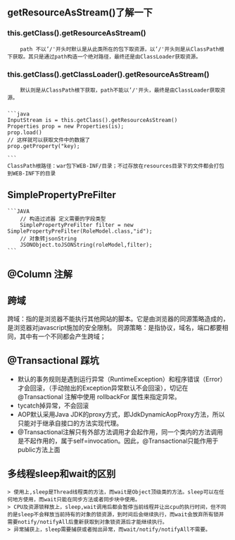 
## getResourceAsStream()了解一下
### this.getClass().getResourceAsStream()
        path 不以’/'开头时默认是从此类所在的包下取资源，以’/'开头则是从ClassPath根下获取。其只是通过path构造一个绝对路径，最终还是由ClassLoader获取资源。 
### this.getClass().getClassLoader().getResourceAsStream()
        默认则是从ClassPath根下获取，path不能以’/'开头，最终是由ClassLoader获取资源。 

###  
    ```java
    InputStream is = this.getClass().getResourceAsStream()
    Properties prop = new Properties(is);
    prop.load()
    // 这样就可以获取文件中的数据了
    prop.getProperty("key);

    ```
    ClassPath根路径：war包下WEB-INF/目录；不过存放在resources目录下的文件都会打包到WEB-INF下的目录


## SimplePropertyPreFilter
    ```JAVA
        // 构造过滤器 定义需要的字段类型
        SimplePropertyPreFilter filter = new SimplePropertyPreFilter(RoleModel.class,"id");
        // 对象转jsonString
        JSONObject.toJSONString(roleModel,filter);
    ```

## @Column 注解 

## 跨域
跨域：指的是浏览器不能执行其他网站的脚本。它是由浏览器的同源策略造成的，是浏览器对javascript施加的安全限制。
同源策略：是指协议，域名，端口都要相同，其中有一个不同都会产生跨域；

## @Transactional 踩坑
- 默认的事务规则是遇到运行异常（RuntimeException）和程序错误（Error）才会回滚，（手动抛出的Exception异常默认不会回滚），切记在 @Transactional 注解中使用 rollbackFor 属性来指定异常。
- tycatch掉异常，不会回滚
- AOP默认采用Java JDK的proxy方式，即JdkDynamicAopProxy方法，所以只能对于继承自接口的方法实现代理。
-  @Transactional注解只有外部方法调用才会起作用，同一个类内的方法调用是不起作用的，属于self=invocation。因此，@Transactional只能作用于public方法上面

## 多线程sleep和wait的区别
    > 使用上,sleep是Thread线程类的方法，而wait是Object顶级类的方法。sleep可以在任何地方使用，而wait只能在同步方法或者同步块中使用。
    > CPU及资源锁释放上，sleep,wait调用后都会暂停当前线程并让出cpu的执行时间，但不同的是sleep不会释放当前持有的对象的锁资源，到时间后会继续执行，而wait会放弃所有锁并需要notify/notifyAll后重新获取到对象锁资源后才能继续执行。
    > 异常捕获上，sleep需要捕获或者抛出异常，而wait/notify/notifyAll不需要。